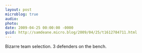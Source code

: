 ```yaml
---
layout: post
microblog: true
audio: 
photo: 
date: 2009-04-25 00:00:00 -0000
guid: http://samdeane.micro.blog/2009/04/25/t1612784711.html
---
```

Bizarre team selection. 3 defenders on the bench.
